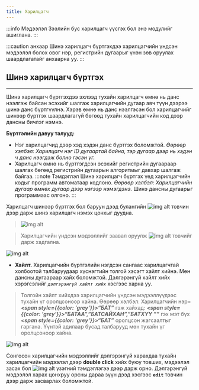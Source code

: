 ```yaml
---
title: Харилцагч
---
```

:::info Мэдээлэл
 Зээлийн бус харилцагч үүсгэх бол энэ модулийг ашиглана. 
:::

:::caution анхаар
Шинэ харилцагч бүртгэхдээ харилцагчийн үндсэн мэдээлэл болох овог нэр, регистрийн дугаарыг үнэн зөв оруулах шаардлагатайг анхаарна уу.
:::

## Шинэ харилцагч бүртгэх
___
Шинэ харилцагч бүртгэхдээ эхлээд тухайн харилцагч өмнө нь данс нээлгэж байсан эсэхийг шалгаж харилцагчийн дугаар авч түүн дээрээ шинэ данс бүртгүүлнэ. Хэрэв өмнө нь данс нээлгэсэн бол харилцагчийг шинээр бүртгэх шаардлагагүй бөгөөд тухайн харилцагчийн код дээр дансны бичлэг нэмнэ.
>
**Бүртгэлийн давуу талууд:**
- Нэг харилцагчид дээр хэд хэдэн данс бүртгэх боломжтой. _Өөрөөр хэлбэл: Харилцагч нэг ID дугаартай байна, тэр дугаар дээр нь хэдэн ч данс нээгдэж болно гэсэн үг._
- Харилцагч өмнө нь бүртгэгдсэн эсэхийг регистрийн дугаараар шалгах бөгөөд регистрийн дугаарын алгоритмыг давхар шалгаж байгаа.
:::note Тэмдэглэл
Шинэ харилцагч бүртгэх үед харилцагчийн кодыг программ автоматаар кодлоно. _Өөрөөр хэлбэл: Харилцагчийн дугаар өмнөх дугаар дээр нэгээр нэмэгдэнэ._ Шинэ дансны дугаарыг программаас олгоно.
::: 

Харилцагч шинээр бүртгэх бол баруун дээд булангийн ![img alt](/img/plus.svg) товчин дээр дарж шинэ харилцагч нэмэх цонхыг дуудна.
> ![img alt](/img/img1.png)
 
> Харилцагчийн үндсэн мэдээллийг заавал оруулж ![img alt](/img/save.svg) товчийг дарж хадгална. 
>
![img alt](/img/img2.png) 

 
- **Хайлт.** Харилцагчийн бүртгэлийн нэгдсэн сангаас харилцагчтай холбоотой талбаруудаар хүснэгтийн толгой хэсэгт хайлт хийнэ. Мөн дансны дугаараар хайх боломжтой. Дэлгэрэнгүй хайлт хийх хэрэгсэлийг _`дэлгэрэнгүй хайлт хийх`_ хэсгээс харна уу. 
 
> Толгойн хайлт хийхдээ харилцагчийн үндсэн мэдээллүүдээс тухайн үг оролцсоноор хайна. Өөрөөр хэлбэл: Харилцагчийн нэр= ***<span style={{color: 'grey'}}>“БАТ”</span>*** гэж хайхад: ***<span style={{color: 'grey'}}>“БАТАА”,”БАТСАЙХАН”,”БАТХҮҮ ””</span>*** гэх мэт бүх ***<span style={{color: 'grey'}}>“БАТ”</span>*** оролцсон жагсаалтыг гаргана. Үүнтэй адилаар бусад талбарууд мөн тухайн үг оролцсоноор хайна.
>
![img alt](/img/img3.png) 

Сонгосон харилцагчийн мэдээллийг дэлгэрэнгүй харахдаа тухайн харилцагчийн мэдээлэл дээр **double click** хийх буюу товших, мэдээлэл засах бол ![img alt](/img/edit-2.svg)  үзэгний тэмдэглэгээ дээр дарж орно. Дэлгэрэнгүй мэдээлэл харах цонхруу орсны дараа зүүн дээд хэсгээс **`edit`** товчин дээр дарж засварлах боломжтой. 








